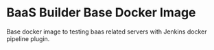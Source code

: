 BaaS Builder Base Docker Image
==============================

Base docker image to testing baas related servers
with Jenkins docker pipeline plugin.
